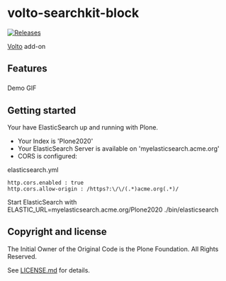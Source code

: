 # volto-searchkit-block
[![Releases](https://img.shields.io/github/v/release/rohberg/volto-searchkit-block)](https://github.com/rohberg/volto-searchkit-block/releases)

[Volto](https://github.com/plone/volto) add-on

## Features

###

Demo GIF

## Getting started

Your have ElasticSearch up and running with Plone. 

* Your Index is 'Plone2020'
* Your ElasticSearch Server is available on 'myelasticsearch.acme.org'
* CORS is configured: 

elasticsearch.yml

```
http.cors.enabled : true
http.cors.allow-origin : /https?:\/\/(.*)acme.org(.*)/
```
  

Start ElasticSearch with ELASTIC_URL=myelasticsearch.acme.org/Plone2020 ./bin/elasticsearch


## Copyright and license

The Initial Owner of the Original Code is the Plone Foundation.
All Rights Reserved.

See [LICENSE.md](https://github.com/rohberg/volto-searchkit-block/blob/master/LICENSE.md) for details.
